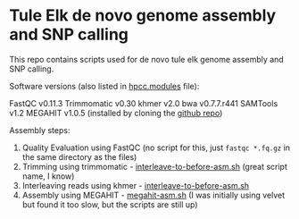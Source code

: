 # Tule Elk de novo genome assembly and SNP calling

This repo contains scripts used for de novo tule elk genome assembly and SNP calling.

Software versions (also listed in [hpcc.modules](https://github.com/jessicamizzi/tule-elk/blob/master/hpcc.modules) file):

FastQC v0.11.3
Trimmomatic v0.30
khmer v2.0
bwa v0.7.7.r441
SAMTools v1.2
MEGAHIT v1.0.5 (installed by cloning the [github repo](https://github.com/voutcn/megahit))

Assembly steps:

1. Quality Evaluation using FastQC (no script for this, just `fastqc *.fq.gz` in the same directory as the files)
2. Trimming using trimmomatic - [interleave-to-before-asm.sh](https://github.com/jessicamizzi/tule-elk/blob/master/interleave-to-before-asm.sh) (great script name, I know)
3. Interleaving reads using khmer - [interleave-to-before-asm.sh](https://github.com/jessicamizzi/tule-elk/blob/master/interleave-to-before-asm.sh)
4. Assembly using MEGAHIT - [megahit-asm.sh](https://github.com/jessicamizzi/tule-elk/blob/master/megahit-asm.sh) (I was initially using velvet but found it too slow, but the scripts are still up)
